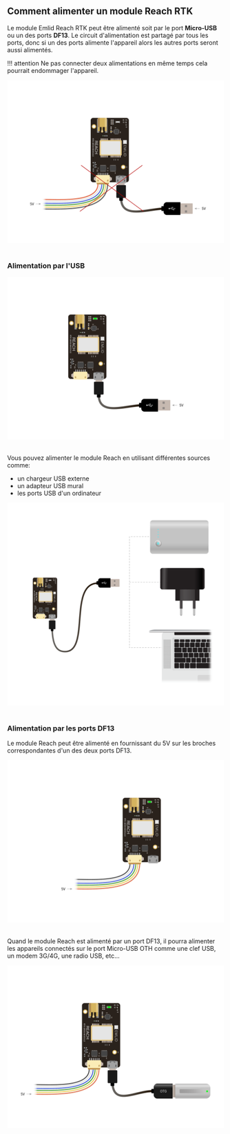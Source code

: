 ## Comment alimenter un module Reach RTK

Le module Emlid Reach RTK peut être alimenté soit par le port **Micro-USB** ou un des ports **DF13**. Le circuit d'alimentation est partagé par tous les ports, donc si un des ports alimente l'appareil alors les autres ports seront aussi alimentés.

!!! attention
    Ne pas connecter deux alimentations en même temps cela pourrait endommager l'appareil.

<div style="text-align: center;"><img src="../img/reach/power-supply/wrong-power-supply.png" style="width: 550px;"></div><br>

### Alimentation par l'USB

<div style="text-align: center;"><img src="../img/reach/power-supply/usb-power-supply.png" style="width: 550px;"></div><br>

Vous pouvez alimenter le module Reach en utilisant différentes sources comme:

* un chargeur USB externe
* un adapteur USB mural
* les ports USB d'un ordinateur

<div style="text-align: center;"><img src="../img/reach/power-supply/power-supply-options.png" style="width: 550px;"></div><br>

### Alimentation par les ports DF13

Le module Reach peut être alimenté en fournissant du 5V sur les broches correspondantes d'un des deux ports DF13.

<div style="text-align: center;"><img src="../img/reach/power-supply/df13-power-supply.png" style="width: 550px;"></div><br>

Quand le module Reach est alimenté par un port DF13, il pourra alimenter les appareils connectés sur le port Micro-USB OTH comme une clef USB, un modem 3G/4G, une radio USB, etc...

<div style="text-align: center;"><img src="../img/reach/power-supply/accessory-power-supply.png" style="width: 550px;"></div><br>

